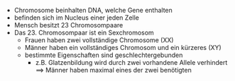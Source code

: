  + Chromosome beinhalten DNA, welche Gene enthalten
 + befinden sich im Nucleus einer jeden Zelle
 + Mensch besitzt 23 Chromosompaare
 + Das 23. Chromosompaar ist ein Sexchromosom
	 + Frauen haben zwei vollständige Chromosome (XX)
	 + Männer haben ein vollständiges Chromosom und ein kürzeres (XY)
	 + bestimmte Eigenschaften sind geschlechtergebunden 
		 + z.B. Glatzenbildung wird durch zwei vorhandene Allele verhindert ==> Männer haben maximal eines der zwei benötigten
